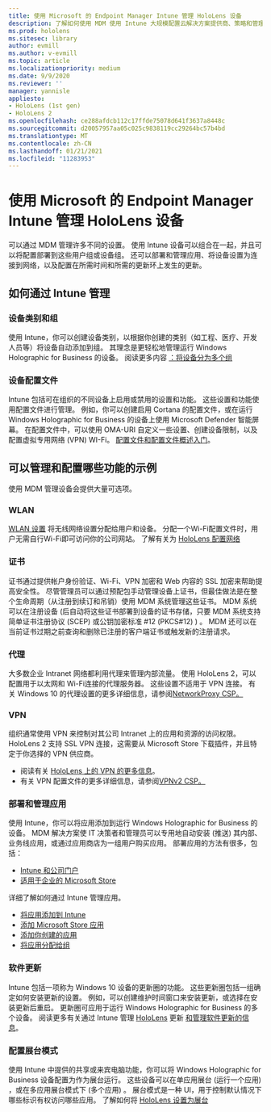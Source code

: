 ```yaml
---
title: 使用 Microsoft 的 Endpoint Manager Intune 管理 HoloLens 设备
description: 了解如何使用 MDM 使用 Intune 大规模配置云解决方案提供商、策略和管理 HoloLens 混合现实设备。
ms.prod: hololens
ms.sitesec: library
author: evmill
ms.author: v-evmill
ms.topic: article
ms.localizationpriority: medium
ms.date: 9/9/2020
ms.reviewer: ''
manager: yannisle
appliesto:
- HoloLens (1st gen)
- HoloLens 2
ms.openlocfilehash: ce288afdcb112c17ffde75078d641f3637a8448c
ms.sourcegitcommit: d20057957aa05c025c9838119cc29264bc57b4bd
ms.translationtype: MT
ms.contentlocale: zh-CN
ms.lasthandoff: 01/21/2021
ms.locfileid: "11283953"
---
```

# 使用 Microsoft 的 Endpoint Manager Intune 管理 HoloLens 设备

可以通过 MDM 管理许多不同的设置。 使用 Intune 设备可以组合在一起，并且可以将配置部署到这些用户组或设备组。 还可以部署和管理应用、将设备设置为连接到网络，以及配置在所需时间和所需的更新环上发生的更新。 

## 如何通过 Intune 管理

### 设备类别和组
使用 Intune，你可以创建设备类别，以根据你创建的类别（如工程、医疗、开发人员等）将设备自动添加到组。 其理念是更轻松地管理运行 Windows Holographic for Business 的设备。
阅读更多内容 [：将设备分为多个组](https://docs.microsoft.com/mem/intune/enrollment/device-group-mapping)

### 设备配置文件
Intune 包括可在组织的不同设备上启用或禁用的设置和功能。 这些设置和功能使用配置文件进行管理。 例如，你可以创建启用 Cortana 的配置文件，或在运行 Windows Holographic for Business 的设备上使用 Microsoft Defender 智能屏幕。
在配置文件中，可以使用 OMA-URI 自定义一些设置、创建设备限制，以及配置虚拟专用网络 (VPN) WI-Fi。
[配置文件和配置文件概述](https://docs.microsoft.com/mem/intune/configuration/device-profiles)[入门](https://docs.microsoft.com/mem/intune/configuration/device-profile-create)。

## 可以管理和配置哪些功能的示例

使用 MDM 管理设备会提供大量可选项。 

### WLAN
[WLAN 设置](https://docs.microsoft.com/mem/intune/configuration/wi-fi-settings-configure) 将无线网络设置分配给用户和设备。 分配一个Wi-Fi配置文件时，用户无需自行Wi-Fi即可访问你的公司网站。
了解有关为 [HoloLens 配置网络](hololens-commercial-infrastructure.md)

### 证书
证书通过提供帐户身份验证、Wi-Fi、VPN 加密和 Web 内容的 SSL 加密来帮助提高安全性。 尽管管理员可以通过预配包手动管理设备上证书，但最佳做法是在整个生命周期（从注册到续订和吊销）使用 MDM 系统管理这些证书。 MDM 系统可以在注册设备 (后自动将这些证书部署到设备的证书存储，只要 MDM 系统支持简单证书注册协议 (SCEP) 或公钥加密标准 #12 (PKCS#12) ) 。 MDM 还可以在当前证书过期之前查询和删除已注册的客户端证书或触发新的注册请求。 

### 代理
大多数企业 Intranet 网络都利用代理来管理内部流量。 使用 HoloLens 2，可以配置用于以太网和 Wi-Fi连接的代理服务器。 这些设置不适用于 VPN 连接。 有关 Windows 10 的代理设置的更多详细信息，请参阅[NetworkProxy CSP。](https://docs.microsoft.com/windows/client-management/mdm/networkproxy-csp)

### VPN
组织通常使用 VPN 来控制对其公司 Intranet 上的应用和资源的访问权限。 HoloLens 2 支持 SSL VPN 连接，这需要从 Microsoft Store 下载插件，并且特定于你选择的 VPN 供应商。 
- 阅读有关 [HoloLens 上的 VPN 的更多信息](hololens-network.md#vpn)。
- 有关 VPN 配置文件的更多详细信息，请参阅[VPNv2 CSP。](https://docs.microsoft.com/windows/client-management/mdm/vpnv2-csp)

### 部署和管理应用
使用 Intune，你可以将应用添加到运行 Windows Holographic for Business 的设备。 MDM 解决方案使 IT 决策者和管理员可以专用地自动安装 (推送) 其内部、业务线应用，或通过应用商店为一组用户购买应用。 部署应用的方法有很多，包括：
-   [Intune 和公司门户]( app-deploy-intune.md)
-   [适用于企业的 Microsoft Store]( app-deploy-store-business.md)

详细了解如何通过 Intune 管理应用。
-   [将应用添加到 Intune](https://docs.microsoft.com/mem/intune/apps/apps-add)
-   [添加 Microsoft Store 应用](https://docs.microsoft.com/mem/intune/apps/store-apps-windows)
-   [添加你创建的应用](https://docs.microsoft.com/mem/intune/apps/lob-apps-windows)
- [将应用分配给组](https://docs.microsoft.com/mem/intune/apps/apps-deploy)

### 软件更新
Intune 包括一项称为 Windows 10 设备的更新圈的功能。 这些更新圈包括一组确定如何安装更新的设置。 例如，可以创建维护时间窗口来安装更新，或选择在安装更新后重启。 更新圈可应用于运行 Windows Holographic for Business 的多个设备。
阅读更多有关通过 Intune 管理 [HoloLens](hololens-updates.md) 更新 [和管理软件更新的信息](https://docs.microsoft.com/mem/intune/protect/windows-update-for-business-configure)。

### 配置展台模式
使用 Intune 中提供的共享或来宾电脑功能，你可以将 Windows Holographic for Business 设备配置为作为展台运行。 这些设备可以在单应用展台 (运行一个应用) ，或在多应用展台模式下 (多个应用) 。 展台模式是一种 UI，用于控制默认情况下哪些标识有权访问哪些应用。
了解如何将 [HoloLens 设置为展台]( hololens-kiosk.md)

